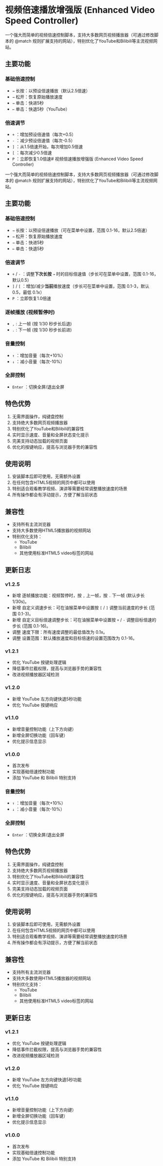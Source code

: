 # 视频倍速播放增强版 (Enhanced Video Speed Controller)

一个强大而简单的视频倍速控制脚本，支持大多数网页视频播放器（可通过修改脚本的 @match 规则扩展支持的网站），特别优化了YouTube和Bilibili等主流视频网站。

## 主要功能

### 基础倍速控制
- `→` 长按：以预设倍速播放（默认2.5倍速）
- `→` 松开：恢复原始播放速度
- `→` 单击：快进5秒
- `←` 单击：快退5秒（YouTube）

### 倍速调节
- `+` ：增加预设倍速值（每次+0.5）
- `-` ：减少预设倍速值（每次-0.5）
- `]` ：从1.5倍速开始，每次增加0.5倍速
- `[` ：每次减少0.5倍速
- `P` ：立即恢复1.0倍速# 视频倍速播放增强版 (Enhanced Video Speed Controller)

一个强大而简单的视频倍速控制脚本，支持大多数网页视频播放器（可通过修改脚本的 @match 规则扩展支持的网站），特别优化了YouTube和Bilibili等主流视频网站。

## 主要功能

### 基础倍速控制
- `→` 长按：以预设倍速播放（可在菜单中设置，范围 0.1-16，默认2.5倍速）
- `→` 松开：恢复原始播放速度
- `→` 单击：快进5秒
- `←` 单击：快退5秒

### 倍速调节
- `+` / `-` ：调整**下次长按** `→` 时的目标倍速值（步长可在菜单中设置，范围 0.1-16，默认0.5）
- `]` / `[` ：增加/减少**当前**播放速度（步长可在菜单中设置，范围 0.1-3，默认0.5，最低 0.1x）
- `P` ：立即恢复1.0倍速

### 逐帧播放 (视频暂停时)
- `,` : 上一帧 (按 1/30 秒步长后退)
- `.` : 下一帧 (按 1/30 秒步长前进)

### 音量控制
- `↑` ：增加音量（每次+10%）
- `↓` ：减小音量（每次-10%）

### 全屏控制
- `Enter` ：切换全屏/退出全屏

## 特色优势
1. 无需界面操作，纯键盘控制
2. 支持绝大多数网页视频播放器
3. 特别优化了YouTube和Bilibili的兼容性
4. 实时显示速度、音量和全屏状态变化提示
5. 完美支持动态加载的视频页面
6. 优化的按键响应，提高与浏览器手势的兼容性

## 使用说明
1. 安装脚本后即可使用，无需额外设置
2. 在任何包含HTML5视频的网页中都可以使用
3. 特别适合观看教学视频、演讲等需要经常调整播放速度的场景
4. 所有操作都会有浮动提示，方便了解当前状态

## 兼容性
- 支持所有主流浏览器
- 支持大多数使用HTML5播放器的视频网站
- 特别优化支持：
  - YouTube
  - Bilibili
  - 其他使用标准HTML5 video标签的网站

## 更新日志
### v1.2.5
- 新增 逐帧播放功能：视频暂停时，按 `,` 上一帧，按 `.` 下一帧 (默认步长 1/30s)。
- 新增 自定义调速步长：可在油猴菜单中设置按 `[` / `]` 调整当前速度的步长 (范围 0.1-3)。
- 新增 自定义目标倍速调整步长：可在油猴菜单中设置按 `+` / `-` 调整目标倍速的步长 (范围 0.1-16)。
- 调整 速度下限：所有速度调整的最低值改为 0.1x。
- 调整 设置范围：默认播放速度和目标倍速的设置范围改为 0.1-16。

### v1.2.1
- 优化 YouTube 按键处理逻辑
- 降低事件拦截权限，提高与浏览器手势的兼容性
- 改进视频播放器区域检测

### v1.2.0
- 新增 YouTube 左方向键快退5秒功能
- 优化 YouTube 按键响应

### v1.1.0
- 新增音量控制功能（上下方向键）
- 新增全屏切换功能（回车键）
- 优化提示信息显示

### v1.0.0
- 首次发布
- 实现基础倍速控制功能
- 添加 YouTube 和 Bilibili 特别支持

### 音量控制
- `↑` ：增加音量（每次+10%）
- `↓` ：减小音量（每次-10%）

### 全屏控制
- `Enter` ：切换全屏/退出全屏

## 特色优势
1. 无需界面操作，纯键盘控制
2. 支持绝大多数网页视频播放器
3. 特别优化了YouTube和Bilibili的兼容性
4. 实时显示速度、音量和全屏状态变化提示
5. 完美支持动态加载的视频页面
6. 优化的按键响应，提高与浏览器手势的兼容性

## 使用说明
1. 安装脚本后即可使用，无需额外设置
2. 在任何包含HTML5视频的网页中都可以使用
3. 特别适合观看教学视频、演讲等需要经常调整播放速度的场景
4. 所有操作都会有浮动提示，方便了解当前状态

## 兼容性
- 支持所有主流浏览器
- 支持大多数使用HTML5播放器的视频网站
- 特别优化支持：
  - YouTube
  - Bilibili
  - 其他使用标准HTML5 video标签的网站

## 更新日志
### v1.2.1
- 优化 YouTube 按键处理逻辑
- 降低事件拦截权限，提高与浏览器手势的兼容性
- 改进视频播放器区域检测

### v1.2.0
- 新增 YouTube 左方向键快退5秒功能
- 优化 YouTube 按键响应

### v1.1.0
- 新增音量控制功能（上下方向键）
- 新增全屏切换功能（回车键）
- 优化提示信息显示

### v1.0.0
- 首次发布
- 实现基础倍速控制功能
- 添加 YouTube 和 Bilibili 特别支持